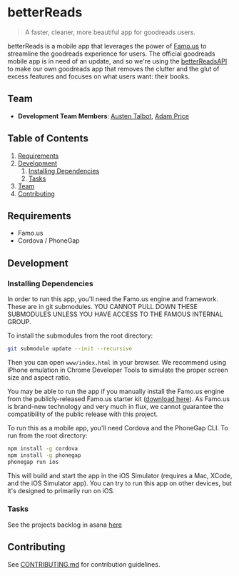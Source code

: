 # betterReads

> A faster, cleaner, more beautiful app for goodreads users.

betterReads is a mobile app that leverages the power of [Famo.us](http://famo.us/) to streamline the goodreads experience for users. The official goodreads mobile app is in need of an update, and so we're using the [betterReadsAPI](https://github.com/betterReads/betterReadsAPI) to make our own goodreads app that removes the clutter and the glut of excess features and focuses on what users want: their books.

## Team

  - __Development Team Members__: [Austen Talbot](https://github.com/austentalbot), [Adam Price](https://github.com/aesprice)

## Table of Contents

1. [Requirements](#requirements)
1. [Development](#development)
    1. [Installing Dependencies](#installing-dependencies)
    1. [Tasks](#tasks)
1. [Team](#team)
1. [Contributing](#contributing)

## Requirements

- Famo.us
- Cordova / PhoneGap

## Development

### Installing Dependencies

In order to run this app, you'll need the Famo.us engine and framework. These are in git submodules.
YOU CANNOT PULL DOWN THESE SUBMODULES UNLESS YOU HAVE ACCESS TO THE FAMOUS INTERNAL GROUP.

To install the submodules from the root directory:
```sh
git submodule update --init --recursive
```
Then you can open ```www/index.html``` in your browser. We recommend using iPhone emulation in Chrome Developer Tools to simulate the proper screen size and aspect ratio.

You may be able to run the app if you manually install the Famo.us engine from the publicly-released Famo.us starter kit ([download here](http://code.famo.us/famous-starter-kit/famous-starter-kit.zip?source=top)).
As Famo.us is brand-new technology and very much in flux, we cannot guarantee the compatibility of the public release with this project.

To run this as a mobile app, you'll need Cordova and the PhoneGap CLI.
To run from the root directory:

```sh
npm install -g cordova
npm install -g phonegap
phonegap run ios
```

This will build and start the app in the iOS Simulator (requires a Mac, XCode, and the iOS Simulator app).
You can try to run this app on other devices, but it's designed to primarily run on iOS.

### Tasks

See the projects backlog in asana [here](https://app.asana.com/0/15184101732174/15243864919419)


## Contributing

See [CONTRIBUTING.md](CONTRIBUTING.md) for contribution guidelines.
